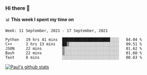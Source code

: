 ### Hi there 👋

📊 **This week I spent my time on**
<!--START_SECTION:waka-->
```text
Week: 11 September, 2021 - 17 September, 2021

Python   19 hrs 41 mins  █████████████████████░░░░   84.04 % 
C++      2 hrs 13 mins   ██▒░░░░░░░░░░░░░░░░░░░░░░   09.51 % 
JSON     22 mins         ▒░░░░░░░░░░░░░░░░░░░░░░░░   01.62 % 
Bash     22 mins         ▒░░░░░░░░░░░░░░░░░░░░░░░░   01.60 % 
Text     8 mins          ░░░░░░░░░░░░░░░░░░░░░░░░░   00.63 % 
```
<!--END_SECTION:waka-->


[![Paul's github stats](https://github-readme-stats.vercel.app/api?username=mickeyouyou&theme=dracula&show_icons=true)](https://github.com/anuraghazra/github-readme-stats)
